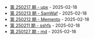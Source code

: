 * [第 250217 期 - upx](https://herotops.xyz/daily_article/250217-upx) - 2025-02-18
* [第 250213 期 - SamWaf](https://herotops.xyz/daily_article/250213-SamWaf) - 2025-02-18
* [第 250212 期 - Memento](https://herotops.xyz/daily_article/250212-Memento) - 2025-02-18
* [第 250211 期 - sshfs](https://herotops.xyz/daily_article/250211-sshfs) - 2025-02-18
* [第 250127 期 - md](https://herotops.xyz/daily_article/250127-md) - 2025-02-18
